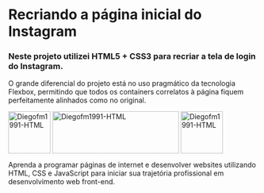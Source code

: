 <h1>Recriando a página inicial do Instagram</h1>
 
<h3>Neste projeto utilizei HTML5 + CSS3 para recriar a tela de login do Instagram.</h3>
O grande diferencial do projeto está no uso pragmático da tecnologia Flexbox, permitindo que todos os containers correlatos à página fiquem perfeitamente alinhados como no original.
 
<p>
<img align="center" alt="Diegofm1991-HTML" height="85" width="85" src="https://hermes.digitalinnovation.one/tracks/3a10fc52-7df0-4d38-9d9c-e98f1e5f6c9a.png">

<img align="center" alt="Diegofm1991-HTML" height="85" width="255" src="https://thumbs.dreamstime.com/b/tipo-de-letra-cor-original-do-vetor-gradiente-texto-instagram-isolado-fonte-nome-mais-recente-multicor-para-o-celular-p%C3%A1gina-da-204012264.jpg">

<img align="center" alt="Diegofm1991-HTML" height="85" width="85" src="https://hermes.digitalinnovation.one/tracks/3a10fc52-7df0-4d38-9d9c-e98f1e5f6c9a.png">
</p>
Aprenda a programar páginas de internet e desenvolver websites utilizando HTML, CSS e JavaScript para iniciar sua trajetória profissional em desenvolvimento web front-end.
</p>
